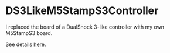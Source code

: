 # DS3LikeM5StampS3Controller
I replaced the board of a DualShock 3-like controller with my own M5StampS3 board.

See details [here](https://www.instructables.com/DualShock-3-like-M5StampS3-Controller/).
